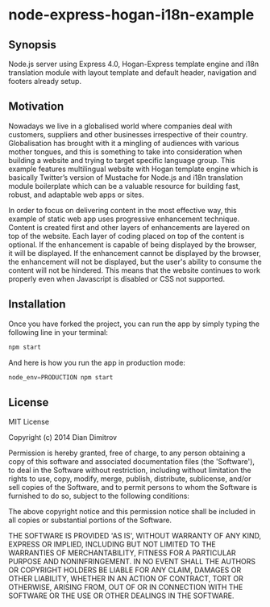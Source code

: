 node-express-hogan-i18n-example
===============================

## Synopsis

Node.js server using Express 4.0, Hogan-Express template engine and i18n translation module with layout template and default header, navigation and footers already setup.

## Motivation

Nowadays we live in a globalised world where companies deal with customers, suppliers and other businesses irrespective of their country. Globalisation has brought with it a mingling of audiences with various mother tongues, and this is something to take into consideration when building a website and trying to target specific language group. This example features multilingual website with Hogan template engine which is basically Twitter’s version of Mustache for Node.js and i18n translation module boilerplate which can be a valuable resource for building fast, robust, and adaptable web apps or sites.

In order to focus on delivering content in the most effective way, this example of static web app uses progressive enhancement technique. Content is created first and other layers of enhancements are layered on top of the website. Each layer of coding placed on top of the content is optional. If the enhancement is capable of being displayed by the browser, it will be displayed. If the enhancement cannot be displayed by the browser, the enhancement will not be displayed, but the user's ability to consume the content will not be hindered. This means that the website continues to work properly even when Javascript is disabled or CSS not supported.

## Installation

Once you have forked the project, you can run the app by simply typing the following line in your terminal:

```js
npm start
```
And here is how you run the app in production mode:

```js
node_env=PRODUCTION npm start
```


## License

MIT License

Copyright (c) 2014 Dian Dimitrov

Permission is hereby granted, free of charge, to any person obtaining a copy of this software and associated documentation files (the 'Software'), to deal in the Software without restriction, including without limitation the rights to use, copy, modify, merge, publish, distribute, sublicense, and/or sell copies of the Software, and to permit persons to whom the Software is furnished to do so, subject to the following conditions:

The above copyright notice and this permission notice shall be included in all copies or substantial portions of the Software.

THE SOFTWARE IS PROVIDED 'AS IS', WITHOUT WARRANTY OF ANY KIND, EXPRESS OR IMPLIED, INCLUDING BUT NOT LIMITED TO THE WARRANTIES OF MERCHANTABILITY, FITNESS FOR A PARTICULAR PURPOSE AND NONINFRINGEMENT. IN NO EVENT SHALL THE AUTHORS OR COPYRIGHT HOLDERS BE LIABLE FOR ANY CLAIM, DAMAGES OR OTHER LIABILITY, WHETHER IN AN ACTION OF CONTRACT, TORT OR OTHERWISE, ARISING FROM, OUT OF OR IN CONNECTION WITH THE SOFTWARE OR THE USE OR OTHER DEALINGS IN THE SOFTWARE.

